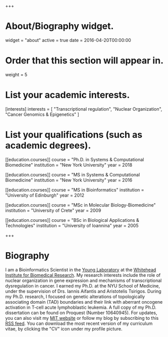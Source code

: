 +++
# About/Biography widget.
widget = "about"
active = true
date = 2016-04-20T00:00:00

# Order that this section will appear in.
weight = 5

# List your academic interests.
[interests]
  interests = [
    "Transcriptional regulation",
    "Nuclear Organization",
    "Cancer Genomics & Epigenetics"
  ]

# List your qualifications (such as academic degrees).
[[education.courses]]
  course = "Ph.D. in Systems & Computational Biomedicine"
  institution = "New York University"
  year = 2018

[[education.courses]]
  course = "MS in Systems & Computational Biomedicine"
  institution = "New York University"
  year = 2016

[[education.courses]]
  course = "MS in Bioinformatics"
  institution = "University of Edinburgh"
  year = 2012

[[education.courses]]
  course = "MSc in Molecular Biology-Biomedicine"
  institution = "University of Crete"
  year = 2009

[[education.courses]]
  course = "BSc in Biological Applications & Technologies"
  institution = "University of Ioannina"
  year = 2005
 
+++

# Biography

I am a Bioinformatics Scientist in the [Young Laboratory](http://younglab.wi.mit.edu/) at the [Whitehead Institute for Biomedical Research](http://wi.mit.edu/). My research interests include the role of nuclear organization in gene expression and mechanisms of transcriptional dysregulation in cancer. I earned my Ph.D. at the NYU School of Medicine, under the supervision of Drs. Iannis Aifantis and Aristotelis Tsirigos. During my Ph.D. research, I focused on genetic alterations of topologically associating domain (TAD) boundaries and their link with aberrant oncogene activation in T-cell acute lymphoblastic leukemia. A full copy of my Ph.D. dissertation can be found on Proquest (Number 10640945). For updates, you can also visit my [MIT website](https://lazaris.mit.edu/) or follow my blog by subscribing to this [RSS feed](https://chlazaris.github.io/post/index.xml). You can download the most recent version of my curriculum vitae, by clicking the "CV" icon under my profile picture.
